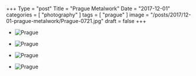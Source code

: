 +++
Type = "post"
Title = "Prague Metalwork"
Date = "2017-12-01"
categories = [ "photography" ]
tags = [
    "prague"
]
image = "/posts/2017/12-01-prague-metalwork/Prague-0721.jpg"
draft = false
+++

* ![Prague](/posts/2017/12-01-prague-metalwork/Prague-0721.jpg)

<!--more-->

* ![Prague](/posts/2017/12-01-prague-metalwork/Prague-0722.jpg)

* ![Prague](/posts/2017/12-01-prague-metalwork/Prague-0729.jpg)

* ![Prague](/posts/2017/12-01-prague-metalwork/Prague-0744.jpg)


